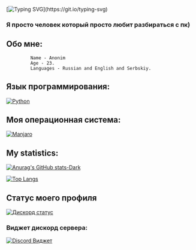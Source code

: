 [![Typing SVG](https://readme-typing-svg.demolab.com?font=Fira+Code&pause=1000&width=435&lines=Hello+my+dear+friend.;If+you+are+reading+this+profile.;Then+it+appealed+to+you+in+some+way.;Then+welcome.)](https://git.io/typing-svg)

### Я просто человек который просто любит разбираться с пк)

## Обо мне:
             Name - Anonim 
             Age - 23.
             Languages - Russian and English and Serbskiy.


## Язык программирования:
  [![Python](https://img.shields.io/badge/python-3670A0?style=for-the-badge&logo=python&logoColor=ffdd54)](https://www.python.org/)

## Моя операционная система:
[![Manjaro](https://cdn.jsdelivr.net/gh/archlinux/archlinux-artwork@master/logos/archlinux-logo-dark-90dpi.png)](https://manjaro.org/)

 

## My statistics:
[![Anurag's GitHub stats-Dark](https://github-readme-stats.vercel.app/api?username=Anonim-IT&show_icons=true&theme=dark#gh-dark-mode-only)](https://github.com/anuraghazra/github-readme-stats#gh-dark-mode-only)

[![Top Langs](https://github-readme-stats.vercel.app/api/top-langs/?username=Anonim-IT&layout=donut&theme=tokyonight)](https://github.com/anuraghazra/github-readme-stats)

## Статус моего профиля

[![Дискорд статус](https://lanyard.cnrad.dev/api/1220814806169288878)](https://discord.com/users/1220814806169288878)


### Виджет дискорд сервера:

[![Discord Виджет](https://img.shields.io/discord/1033161547071094864?label=Discord&logo=discord&style=for-the-badge)](https://discord.gg/pCEn5hacEJ)
